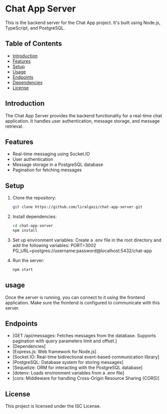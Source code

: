 # Chat App Server

This is the backend server for the Chat App project. It's built using Node.js, TypeScript, and PostgreSQL.

## Table of Contents

- [Introduction](#introduction)
- [Features](#features)
- [Setup](#setup)
- [Usage](#usage)
- [Endpoints](#endpoints)
- [Dependencies](#dependencies)
- [License](#license)

## Introduction

The Chat App Server provides the backend functionality for a real-time chat application. It handles user authentication, message storage, and message retrieval.

## Features

- Real-time messaging using Socket.IO
- User authentication
- Message storage in a PostgreSQL database
- Pagination for fetching messages

## Setup

1. Clone the repository:

   ```bash
   git clone https://github.com/liralgazi/chat-app-server.git

   ```

2. Install dependencies:

   ```bash
   cd chat-app-server
   npm install
   ```

4. Set up environment variables:
   Create a .env file in the root directory and add the following variables:
   PORT=3002
   PG_URL=postgres://username:password@localhost:5432/chat-app
5. Run the server:
   ```bash
   npm start
   ```

## usage

Once the server is running, you can connect to it using the frontend application. Make sure the frontend is configured to communicate with this server.

## Endpoints

- [GET /api/messages: Fetches messages from the database. Supports pagination with query parameters limit and offset.]
- [Dependencies]
- [Express.js: Web framework for Node.js]
- [Socket.IO: Real-time bidirectional event-based communication library]
- [PostgreSQL: Database system for storing messages]
- [Sequelize: ORM for interacting with the PostgreSQL database]
- [dotenv: Loads environment variables from a .env file]
- [cors: Middleware for handling Cross-Origin Resource Sharing (CORS)]

## License

This project is licensed under the ISC License.
